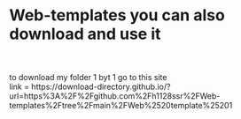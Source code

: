 # Web-templates you can also download and use it
<br>
<br>
to download my folder 1 byt 1 go to this site
<br>
link = https://download-directory.github.io/?url=https%3A%2F%2Fgithub.com%2Fh1128ssr%2FWeb-templates%2Ftree%2Fmain%2FWeb%2520template%25201
